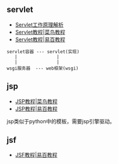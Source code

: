 ## servlet

- [Servlet工作原理解析](https://www.ibm.com/developerworks/cn/java/j-lo-servlet/)
- [Servlet教程|菜鸟教程](http://www.runoob.com/servlet/servlet-tutorial.html)
- [Servlet教程|易百教程](http://www.yiibai.com/servlet/)

```
servlet容器 --- servlet(实现)
   |               |
   |               |
wsgi服务器  --- web框架(wsgi)
```

## jsp

- [JSP教程|菜鸟教程](http://www.runoob.com/jsp/jsp-tutorial.html)
- [JSP教程|易百教程](http://www.yiibai.com/jsp/)

jsp类似于python中的模板，需要jsp引擎驱动。

## jsf

- [JSF教程|易百教程](http://www.yiibai.com/jsf/)